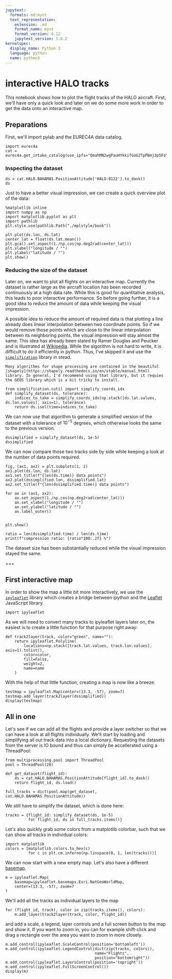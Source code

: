```yaml
---
jupytext:
  formats: md:myst
  text_representation:
    extension: .md
    format_name: myst
    format_version: 0.12
    jupytext_version: 1.8.2
kernelspec:
  display_name: Python 3
  language: python
  name: python3
---
```


# interactive HALO tracks

This notebook shows how to plot the flight tracks of the HALO aircraft. First, we'll have only a quick look and later on we do some more work in order to get the data onto an interactive map.

## Preparations
First, we'll import pylab and the EUREC4A data catalog.

```{code-cell} ipython3
import eurec4a
cat = eurec4a.get_intake_catalog(use_ipfs="QmahMN2wgPauHYkkiTGoG2TpPBmj3p5FoYJAq9uE9iXT9N")
```

### Inspecting the dataset

```{code-cell} ipython3
ds = cat.HALO.BAHAMAS.PositionAttitude['HALO-0122'].to_dask()
ds
```

Just to have a better visual impression, we can create a quick overview plot of the data:

```{code-cell} ipython3
%matplotlib inline
import numpy as np
import matplotlib.pyplot as plt
import pathlib
plt.style.use(pathlib.Path("./mplstyle/book"))

plt.plot(ds.lon, ds.lat)
center_lat = float(ds.lat.mean())
plt.gca().set_aspect(1./np.cos(np.deg2rad(center_lat)))
plt.xlabel("longitude / °")
plt.ylabel("latitude / °")
plt.show()
```

### Reducing the size of the dataset

Later on, we want to plot all flights on an interactive map. Currently the dataset is rather large as the aircraft location has been recorded continuously at a high data rate. While this is good for quantitative analysis, this leads to poor interactive performance. So before going further, it is a good idea to reduce the amount of data while keeping the visual impression.

A possible idea to reduce the amount of required data is that plotting a line already does linear interpolation between two coordinate points. So if we would remove those points which are close to the linear interpolation between its neighboring points, the visual impression will stay almost the same. This idea has already been stated by Ramer Douglas and Peucker and is illustrated at [Wikipedia](https://en.wikipedia.org/wiki/Ramer%E2%80%93Douglas%E2%80%93Peucker_algorithm). While the algorithm is not hard to write, it is difficult to do it efficiently in python. Thus, I've skipped it and use the [`simplification`](https://pypi.org/project/simplification/) library in stead.

```{note}
Many algorithms for shape processing are contained in the beautiful [shapely](https://shapely.readthedocs.io/en/stable/manual.html) library. In general, I'd recommend using that library, but it requies the GEOS library which is a bit tricky to install.
```

```{code-cell} ipython3
from simplification.cutil import simplify_coords_idx
def simplify_dataset(ds, tolerance):
    indices_to_take = simplify_coords_idx(np.stack([ds.lat.values, ds.lon.values], axis=1), tolerance)
    return ds.isel(time=indices_to_take)
```

We can now use that algorithm to generate a simplified version of the dataset with a tolerance of $10^{-5}$ degrees, which otherwise looks the same to the previous version.

```{code-cell} ipython3
dssimplified = simplify_dataset(ds, 1e-5)
dssimplified
```

We can now compare those two tracks side by side while keeping a look at the number of data points required.

```{code-cell} ipython3
fig, (ax1, ax2) = plt.subplots(1, 2)
ax1.plot(ds.lon, ds.lat)
ax1.set_title(f"{len(ds.time)} data points")
ax2.plot(dssimplified.lon, dssimplified.lat)
ax2.set_title(f"{len(dssimplified.time)} data points")

for ax in (ax1, ax2):
    ax.set_aspect(1./np.cos(np.deg2rad(center_lat)))
    ax.set_xlabel("longitude / °")
    ax.set_ylabel("latitude / °")
    ax.label_outer()


plt.show()

ratio = len(dssimplified.time) / len(ds.time)
print(f"compression ratio: {ratio*100:.2f} %")
```

The dataset size has been substantially reduced while the visual impression stayed the same.

+++

## First interactive map

In order to show the map a little bit more interactively, we use the [`ipyleaflet`](https://ipyleaflet.readthedocs.io/en/latest/index.html) library which creates a bridge between ipython and the [Leaflet](https://leafletjs.com/) JavaScript library.

```{code-cell} ipython3
import ipyleaflet
```

As we will need to convert many tracks to ipyleaflet layers later on, the easiest is to create a little function for that purpose right away:

```{code-cell} ipython3
def track2layer(track, color="green", name=""):
    return ipyleaflet.Polyline(
        locations=np.stack([track.lat.values, track.lon.values], axis=1).tolist(), 
        color=color,
        fill=False,
        weight=2,
        name=name
    )
```

With the help of that little function, creating a map is now like a breeze:

```{code-cell} ipython3
testmap = ipyleaflet.Map(center=(13.3, -57), zoom=7)
testmap.add_layer(track2layer(dssimplified))
display(testmap)
```

## All in one
Let's see if we can add all the flights and provide a layer switcher so that we can have a look at all flights individually. We'll start by loading and simplifying all out track data into a local dictionary. Requesting the datasets from the server is IO bound and thus can simply be accellerated using a ThreadPool:

```{code-cell} ipython3
from multiprocessing.pool import ThreadPool
pool = ThreadPool(20)

def get_dataset(flight_id):
    ds = cat.HALO.BAHAMAS.PositionAttitude[flight_id].to_dask()
    return flight_id, ds.load()

full_tracks = dict(pool.map(get_dataset, cat.HALO.BAHAMAS.PositionAttitude))
```

We still have to simplify the dataset, which is done here:

```{code-cell} ipython3
tracks = {flight_id: simplify_dataset(ds, 1e-5)
          for flight_id, ds in full_tracks.items()}
```

Let's also quickly grab some colors from a matplotlib colorbar, such that we can show all tracks in individual colors:

```{code-cell} ipython3
import matplotlib
colors = [matplotlib.colors.to_hex(c)
          for c in plt.cm.inferno(np.linspace(0, 1, len(tracks)))]
```

We can now start with a new empty map. Let's also have a different [basemap](https://ipyleaflet.readthedocs.io/en/latest/api_reference/basemaps.html).

```{code-cell} ipython3
m = ipyleaflet.Map(
    basemap=ipyleaflet.basemaps.Esri.NatGeoWorldMap,
    center=(13.3, -57), zoom=7
)
```

We'll add all the tracks as individual layers to the map

```{code-cell} ipython3
for (flight_id, track), color in zip(tracks.items(), colors):
    m.add_layer(track2layer(track, color, flight_id))
```

and add a scale, a legend, layer controls and a full screen button to the map and show it. If you want to zoom in, you can for example shift-click and drag a rectangle over the area you want to zoom in more closely.

```{code-cell} ipython3
m.add_control(ipyleaflet.ScaleControl(position='bottomleft'))
m.add_control(ipyleaflet.LegendControl(dict(zip(tracks, colors)),
                                       name="Flights",
                                       position="bottomright"))
m.add_control(ipyleaflet.LayersControl(position='topright'))
m.add_control(ipyleaflet.FullScreenControl())
display(m)
```
